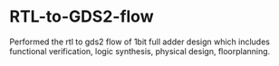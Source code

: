 # RTL-to-GDS2-flow
 Performed the rtl to gds2 flow of 1bit full adder design which includes functional verification, logic synthesis,  physical design, floorplanning.
